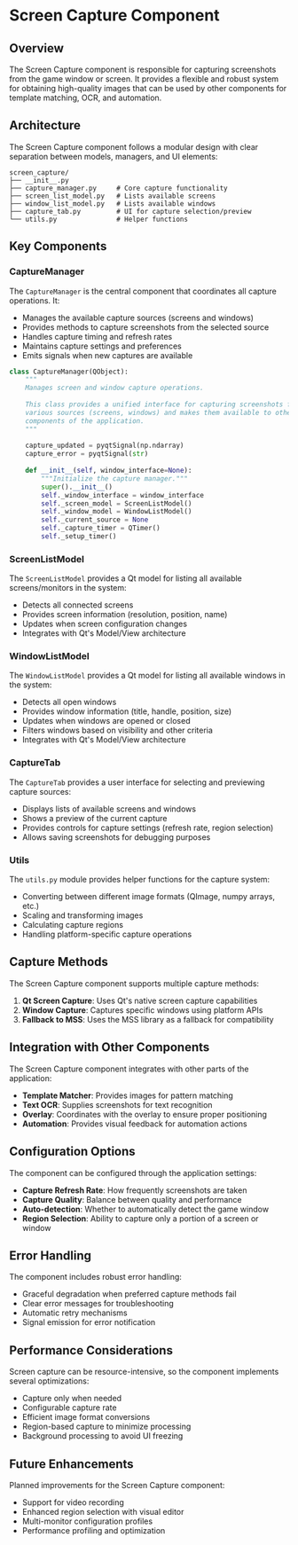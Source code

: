 # Screen Capture Component

## Overview

The Screen Capture component is responsible for capturing screenshots from the game window or screen. It provides a flexible and robust system for obtaining high-quality images that can be used by other components for template matching, OCR, and automation.

## Architecture

The Screen Capture component follows a modular design with clear separation between models, managers, and UI elements:

```
screen_capture/
├── __init__.py
├── capture_manager.py     # Core capture functionality
├── screen_list_model.py   # Lists available screens
├── window_list_model.py   # Lists available windows
├── capture_tab.py         # UI for capture selection/preview
└── utils.py               # Helper functions
```

## Key Components

### CaptureManager

The `CaptureManager` is the central component that coordinates all capture operations. It:

- Manages the available capture sources (screens and windows)
- Provides methods to capture screenshots from the selected source
- Handles capture timing and refresh rates
- Maintains capture settings and preferences
- Emits signals when new captures are available

```python
class CaptureManager(QObject):
    """
    Manages screen and window capture operations.
    
    This class provides a unified interface for capturing screenshots from
    various sources (screens, windows) and makes them available to other
    components of the application.
    """
    
    capture_updated = pyqtSignal(np.ndarray)
    capture_error = pyqtSignal(str)
    
    def __init__(self, window_interface=None):
        """Initialize the capture manager."""
        super().__init__()
        self._window_interface = window_interface
        self._screen_model = ScreenListModel()
        self._window_model = WindowListModel()
        self._current_source = None
        self._capture_timer = QTimer()
        self._setup_timer()
```

### ScreenListModel

The `ScreenListModel` provides a Qt model for listing all available screens/monitors in the system:

- Detects all connected screens
- Provides screen information (resolution, position, name)
- Updates when screen configuration changes
- Integrates with Qt's Model/View architecture

### WindowListModel

The `WindowListModel` provides a Qt model for listing all available windows in the system:

- Detects all open windows
- Provides window information (title, handle, position, size)
- Updates when windows are opened or closed
- Filters windows based on visibility and other criteria
- Integrates with Qt's Model/View architecture

### CaptureTab

The `CaptureTab` provides a user interface for selecting and previewing capture sources:

- Displays lists of available screens and windows
- Shows a preview of the current capture
- Provides controls for capture settings (refresh rate, region selection)
- Allows saving screenshots for debugging purposes

### Utils

The `utils.py` module provides helper functions for the capture system:

- Converting between different image formats (QImage, numpy arrays, etc.)
- Scaling and transforming images
- Calculating capture regions
- Handling platform-specific capture operations

## Capture Methods

The Screen Capture component supports multiple capture methods:

1. **Qt Screen Capture**: Uses Qt's native screen capture capabilities
2. **Window Capture**: Captures specific windows using platform APIs
3. **Fallback to MSS**: Uses the MSS library as a fallback for compatibility

## Integration with Other Components

The Screen Capture component integrates with other parts of the application:

- **Template Matcher**: Provides images for pattern matching
- **Text OCR**: Supplies screenshots for text recognition
- **Overlay**: Coordinates with the overlay to ensure proper positioning
- **Automation**: Provides visual feedback for automation actions

## Configuration Options

The component can be configured through the application settings:

- **Capture Refresh Rate**: How frequently screenshots are taken
- **Capture Quality**: Balance between quality and performance
- **Auto-detection**: Whether to automatically detect the game window
- **Region Selection**: Ability to capture only a portion of a screen or window

## Error Handling

The component includes robust error handling:

- Graceful degradation when preferred capture methods fail
- Clear error messages for troubleshooting
- Automatic retry mechanisms
- Signal emission for error notification

## Performance Considerations

Screen capture can be resource-intensive, so the component implements several optimizations:

- Capture only when needed
- Configurable capture rate
- Efficient image format conversions
- Region-based capture to minimize processing
- Background processing to avoid UI freezing

## Future Enhancements

Planned improvements for the Screen Capture component:

- Support for video recording
- Enhanced region selection with visual editor
- Multi-monitor configuration profiles
- Performance profiling and optimization